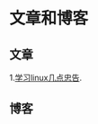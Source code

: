 
文章和博客
=========


文章
---

1.[学习linux几点忠告](<http://forum.ubuntu.org.cn/viewtopic.php?f=120&t=739>).








博客
---